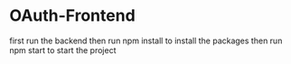 # OAuth-Frontend

first run the backend
then run npm install to install the packages
then run npm start to start the project
